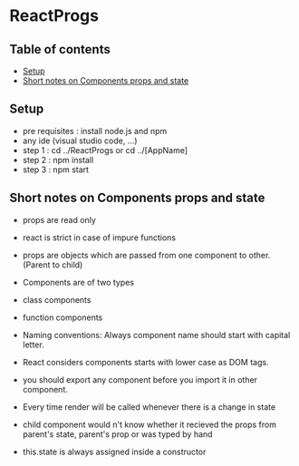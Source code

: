 # ReactProgs

## Table of contents
* [Setup](#setup)
* [Short notes on Components props and state](#short-notes-on-components-props-and-state)

## Setup

* pre requisites : install node.js and npm
* any ide (visual studio code, ...)
* step 1 : cd ../ReactProgs or cd ../[AppName]
* step 2 : npm install
* step 3 : npm start


## Short notes on Components props and state

* props are read only
* react is strict in case of impure functions
* props are objects which are passed from one component to other. (Parent to child)

* Components are of two types
* class components
* function components

* Naming conventions: Always component name should start with capital letter.
* React considers components starts with lower case as DOM tags.
* you should export any component before you import it in other component.

* Every time render will be called whenever there is a change in state
* child component would n't know whether it recieved the props from parent's state, parent's prop or was typed by hand
* this.state is always assigned inside a constructor